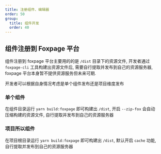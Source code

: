 ```yaml
---
title: 注册组件、编辑器
order: 50
group:
  title: 组件开发
  order: 40
---
```


## 组件注册到 Foxpage 平台

组件注册到 foxpage 平台主要用的的是 `/dist` 目录下的资源文件, 开发者通过 `foxpage-cli` 工具构建出资源文件后, 需要自行提取并发布到自己的资源服务器, foxpage 平台本身暂不提供资源服务但未来可期.

开发者可以根据自身情况考虑是单个组件发布还是项目维度发布

### 单个组件

在组件目录运行 `yarn build:foxpage` 即可构建出 `/dist`, 开启 `--zip-fox` 会自动压缩构建的资源文件, 自行提取并发布到自己的资源服务器

### 项目所以组件

在项目根目录运行 `yarn build:foxpage` 即可构建出 `/dist`, 默认开启 `cache` 功能, 自行提取并发布到自己的资源服务器
